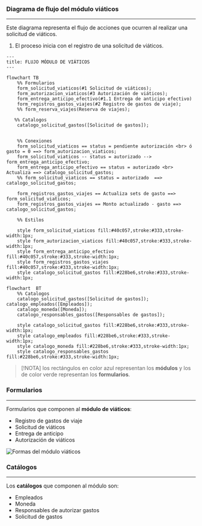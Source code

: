 ### Diagrama de flujo del módulo viáticos
---
Este diagrama representa el flujo de acciones que ocurren al realizar una solicitud de viáticos.

1. El proceso inicia con el registro de una solicitud de viáticos.

```mermaid
---
title: FLUJO MÓDULO DE VIÁTICOS
---

flowchart TB
    %% Formularios
    form_solicitud_viaticos(#1 Solicitud de viáticos);
    form_autorizacion_viaticos(#3 Autorización de viáticos);
    form_entrega_anticipo_efectivo(#1.1 Entrega de anticipo efectivo)
    form_registros_gastos_viajes(#2 Registro de gastos de viaje);
    %% form_reserva_viajes(Reserva de viajes);
    
   %% Catalogos
    catalogo_solicitud_gastos([Solicitud de gastos]);


    %% Conexiones
    form_solicitud_viaticos == status = pendiente autorización <br> ó gasto = 0 ==> form_autorizacion_viaticos;
    form_solicitud_viaticos -- status = autorizado --> form_entrega_anticipo_efectivo;
    form_entrega_anticipo_efectivo == status = autorizado <br> Actualiza ==> catalogo_solicitud_gastos;
    %% form_solicitud_viaticos == status = autorizado  ==> catalogo_solicitud_gastos;

    form_registros_gastos_viajes == Actualiza sets de gasto ==> form_solicitud_viaticos;
    form_registros_gastos_viajes == Monto actualizado - gasto ==> catalogo_solicitud_gastos;
  
    %% Estilos

    style form_solicitud_viaticos fill:#40c057,stroke:#333,stroke-width:1px;
    style form_autorizacion_viaticos fill:#40c057,stroke:#333,stroke-width:1px;
    style form_entrega_anticipo_efectivo fill:#40c057,stroke:#333,stroke-width:1px; 
    style form_registros_gastos_viajes fill:#40c057,stroke:#333,stroke-width:1px;
    style catalogo_solicitud_gastos fill:#228be6,stroke:#333,stroke-width:1px;
```
```mermaid
flowchart  BT
	%% Catalogos
    catalogo_solicitud_gastos([Solicitud de gastos]); catalogo_empleados([Empleados]);
    catalogo_moneda([Moneda]);
    catalogo_responsables_gastos([Responsables de gastos]);
 
    style catalogo_solicitud_gastos fill:#228be6,stroke:#333,stroke-width:1px; 
    style catalogo_empleados fill:#228be6,stroke:#333,stroke-width:1px;
    style catalogo_moneda fill:#228be6,stroke:#333,stroke-width:1px;
    style catalogo_responsables_gastos fill:#228be6,stroke:#333,stroke-width:1px;
```


> [!NOTA]
> los rectángulos en color azul representan los **módulos** y los de color verde representan los **formularios**.

### Formularios
---
Formularios que componen al **módulo de viáticos**:
- Registro de gastos de viaje
- Solicitud de viáticos
- Entrega de anticipo
- Autorización de viáticos

![Formas del módulo viáticos](/img/formasModViaticos.png "Formas del módulo viáticos")

### Catálogos
---
Los **catálogos** que componen al módulo son:
- Empleados
- Moneda
- Responsables de autorizar gastos
- Solicitud de gastos